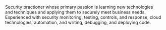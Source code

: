 Security practioner whose primary passion is learning new technologies and techniques and applying them to securely meet business needs. Experienced with security monitoring, testing, controls, and response, cloud technologies, automation, and writing, debugging, and deploying code.
